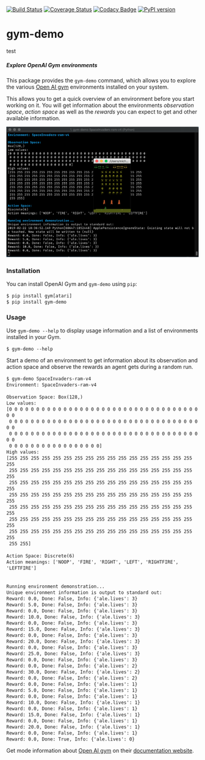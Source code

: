 [![Build Status](https://travis-ci.org/postrational/gym-demo.svg?branch=master)](https://travis-ci.org/postrational/gym-demo)
[![Coverage Status](https://coveralls.io/repos/github/postrational/gym-demo/badge.svg?branch=master)](https://coveralls.io/github/postrational/gym-demo?branch=master)
[![Codacy Badge](https://api.codacy.com/project/badge/Grade/e9866afb65984daf8286501198e3125e)](https://www.codacy.com/app/postrational/gym-demo?utm_source=github.com&amp;utm_medium=referral&amp;utm_content=postrational/gym-demo&amp;utm_campaign=Badge_Grade)
[![PyPI version](https://badge.fury.io/py/gym-demo.svg)](https://badge.fury.io/py/gym-demo)

# gym-demo
test

##### Explore OpenAI Gym environments

This package provides the `gym-demo` command, which allows you to
explore the various [Open AI gym][gym] environments installed on your
system.

This allows you to get a quick overview of an environment before you
start working on it. You will get information about the environments
*observation space*, *action space* as well as the *rewards* you can
expect to get and other available information.

[![gym-demo on YouTube](https://raw.githubusercontent.com/postrational/gym-demo/master/gym-demo-screenshot.png)](https://www.youtube.com/watch?v=fHuqpwXBBtg)

### Installation

You can install OpenAI Gym and `gym-demo` using `pip`:

    $ pip install gym[atari]
    $ pip install gym-demo

### Usage

Use `gym-demo --help` to display usage information and a list of
environments installed in your Gym.

    $ gym-demo --help

Start a demo of an environment to get information about its observation
and action space and observe the rewards an agent gets during a random
run.

    $ gym-demo SpaceInvaders-ram-v4
    Environment: SpaceInvaders-ram-v4

    Observation Space: Box(128,)
    Low values:
    [0 0 0 0 0 0 0 0 0 0 0 0 0 0 0 0 0 0 0 0 0 0 0 0 0 0 0 0 0 0 0 0 0 0 0 0 0
     0 0 0 0 0 0 0 0 0 0 0 0 0 0 0 0 0 0 0 0 0 0 0 0 0 0 0 0 0 0 0 0 0 0 0 0 0
     0 0 0 0 0 0 0 0 0 0 0 0 0 0 0 0 0 0 0 0 0 0 0 0 0 0 0 0 0 0 0 0 0 0 0 0 0
     0 0 0 0 0 0 0 0 0 0 0 0 0 0 0 0 0]
    High values:
    [255 255 255 255 255 255 255 255 255 255 255 255 255 255 255 255 255 255
     255 255 255 255 255 255 255 255 255 255 255 255 255 255 255 255 255 255
     255 255 255 255 255 255 255 255 255 255 255 255 255 255 255 255 255 255
     255 255 255 255 255 255 255 255 255 255 255 255 255 255 255 255 255 255
     255 255 255 255 255 255 255 255 255 255 255 255 255 255 255 255 255 255
     255 255 255 255 255 255 255 255 255 255 255 255 255 255 255 255 255 255
     255 255 255 255 255 255 255 255 255 255 255 255 255 255 255 255 255 255
     255 255]

    Action Space: Discrete(6)
    Action meanings: ['NOOP', 'FIRE', 'RIGHT', 'LEFT', 'RIGHTFIRE', 'LEFTFIRE']


    Running environment demonstration...
    Unique environment information is output to standard out:
    Reward: 0.0, Done: False, Info: {'ale.lives': 3}
    Reward: 5.0, Done: False, Info: {'ale.lives': 3}
    Reward: 0.0, Done: False, Info: {'ale.lives': 3}
    Reward: 10.0, Done: False, Info: {'ale.lives': 3}
    Reward: 0.0, Done: False, Info: {'ale.lives': 3}
    Reward: 15.0, Done: False, Info: {'ale.lives': 3}
    Reward: 0.0, Done: False, Info: {'ale.lives': 3}
    Reward: 20.0, Done: False, Info: {'ale.lives': 3}
    Reward: 0.0, Done: False, Info: {'ale.lives': 3}
    Reward: 25.0, Done: False, Info: {'ale.lives': 3}
    Reward: 0.0, Done: False, Info: {'ale.lives': 3}
    Reward: 0.0, Done: False, Info: {'ale.lives': 2}
    Reward: 30.0, Done: False, Info: {'ale.lives': 2}
    Reward: 0.0, Done: False, Info: {'ale.lives': 2}
    Reward: 0.0, Done: False, Info: {'ale.lives': 1}
    Reward: 5.0, Done: False, Info: {'ale.lives': 1}
    Reward: 0.0, Done: False, Info: {'ale.lives': 1}
    Reward: 10.0, Done: False, Info: {'ale.lives': 1}
    Reward: 0.0, Done: False, Info: {'ale.lives': 1}
    Reward: 15.0, Done: False, Info: {'ale.lives': 1}
    Reward: 0.0, Done: False, Info: {'ale.lives': 1}
    Reward: 20.0, Done: False, Info: {'ale.lives': 1}
    Reward: 0.0, Done: False, Info: {'ale.lives': 1}
    Reward: 0.0, Done: True, Info: {'ale.lives': 0}

Get mode information about [Open AI gym][gym_site] on their [documentation website][gym_docs].

[gym_docs]: https://gym.openai.com/docs/ "OpenAI Gym Documentation"
[gym_site]: https://gym.openai.com/ "OpenAI Gym"
[gym]: https://github.com/openai/gym "OpenAI Gym GitHub"
